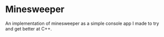 # Minesweeper
An implementation of minesweeper as a simple console app I made to try and get better at C++.

